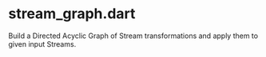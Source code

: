 # stream_graph.dart
Build a Directed Acyclic Graph of Stream transformations and apply them to given input Streams.
